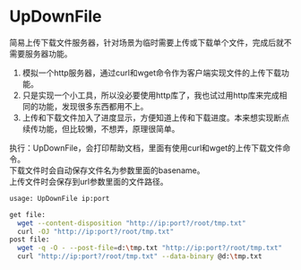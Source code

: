 # UpDownFile
简易上传下载文件服务器，针对场景为临时需要上传或下载单个文件，完成后就不需要服务器功能。

1. 模拟一个http服务器，通过curl和wget命令作为客户端实现文件的上传下载功能。  
2. 只是实现一个小工具，所以没必要使用http库了，我也试过用http库来完成相同的功能，发现很多东西都用不上。  
3. 上传和下载文件加入了进度显示，方便知道上传和下载进度。本来想实现断点续传功能，但比较懒，不想弄，原理很简单。  

执行：UpDownFile，会打印帮助文档，里面有使用curl和wget的上传下载文件命令。  
下载文件时会自动保存文件名为参数里面的basename。  
上传文件时会保存到url参数里面的文件路径。  
```bash
usage: UpDownFile ip:port

get file:
  wget --content-disposition "http://ip:port?/root/tmp.txt"
  curl -OJ "http://ip:port?/root/tmp.txt"
post file:
  wget -q -O - --post-file=d:\tmp.txt "http://ip:port?/root/tmp.txt"
  curl "http://ip:port?/root/tmp.txt" --data-binary @d:\tmp.txt
```
